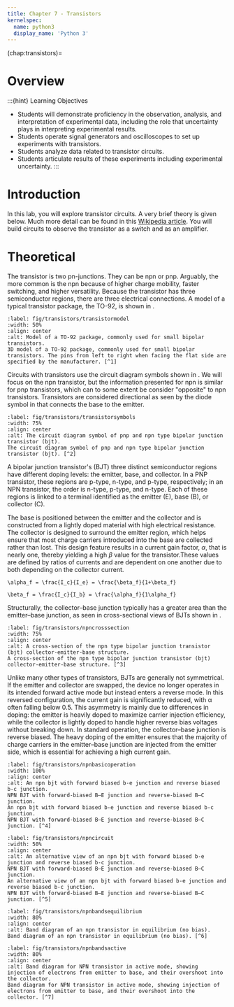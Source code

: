 ```yaml
---
title: Chapter 7 - Transistors
kernelspec:
  name: python3
  display_name: 'Python 3'
---
```

(chap:transistors)=
# Overview
:::{hint} Learning Objectives
* Students will demonstrate proficiency in the observation, analysis, and interpretation of experimental data, including the role that uncertainty plays in interpreting experimental results.
* Students operate signal generators and oscilloscopes to set up experiments with transistors.
* Students analyze data related to transistor circuits.
* Students articulate results of these experiments including experimental uncertainty.
:::

# Introduction
In this lab, you will explore transistor circuits. A very brief theory is given below. Much more detail can be found in this [Wikipedia article](#https://en.wikipedia.org/wiki/Bipolar_junction_transistor#NPN). You will build circuits to observe the transistor as a switch and as an amplifier.

# Theoretical 

The transistor is two pn-junctions. They can be npn or pnp. Arguably, the more common is the npn because of higher charge mobility, faster switching, and higher versatility. Because the transistor has three semiconductor regions, there are three electrical connections. A model of a typical transistor package, the TO-92, is shown in [](#fig:transistors:transistormodel).
```{figure} ../figures/ch7_transistors/BipolarTransistor3Dmodel.png
:label: fig/transistors/transistormodel
:width: 50%
:align: center
:alt: Model of a TO-92 package, commonly used for small bipolar transistors.
3D model of a TO-92 package, commonly used for small bipolar transistors. The pins from left to right when facing the flat side are specified by the manufacturer. [^1]
```
Circuits with transistors use the circuit diagram symbols shown in [](#fig:transistors:transistorsymbols). We will focus on the npn transistor, but the information presented for npn is similar for pnp transistors, which can to some extent be consider "opposite" to npn transistors. Transistors are considered directional as seen by the diode symbol in [](#fig:transistors:transistorsymbols) that connects the base to the emitter.
```{figure} ../figures/ch7_transistors/NPN_AND_PNP_BJT_SYMBOLS.png
:label: fig/transistors/transistorsymbols
:width: 75%
:align: center
:alt: The circuit diagram symbol of pnp and npn type bipolar junction transistor (bjt).
The circuit diagram symbol of pnp and npn type bipolar junction transistor (bjt). [^2]
```
A bipolar junction transistor's (BJT) three distinct semiconductor regions have different doping levels: the emitter, base, and collector. In a PNP transistor, these regions are p-type, n-type, and p-type, respectively; in an NPN transistor, the order is n-type, p-type, and n-type. Each of these regions is linked to a terminal identified as the emitter (E), base (B), or collector (C).

The base is positioned between the emitter and the collector and is constructed from a lightly doped material with high electrical resistance. The collector is designed to surround the emitter region, which helps ensure that most charge carriers introduced into the base are collected rather than lost. This design feature results in a current gain factor, $\alpha$, that is nearly one, thereby yielding a high $\beta$ value for the transistor.These values are defined by ratios of currents and are dependent on one another due to both depending on the collector current.
```{math}
\alpha_f = \frac{I_c}{I_e} = \frac{\beta_f}{1+\beta_f}
```
```{math}
\beta_f = \frac{I_c}{I_b} = \frac{\alpha_f}{1\alpha_f}
```
Structurally, the collector–base junction typically has a greater area than the emitter–base junction, as seen in cross-sectional views of BJTs shown in [](#fig:transistors:npncrosssection).
```{figure} ../figures/ch7_transistors/NPN_BJT_Cross-section.svg
:label: fig/transistors/npncrosssection
:width: 75%
:align: center
:alt: A cross-section of the npn type bipolar junction transistor (bjt) collector-emitter-base structure.
A cross-section of the npn type bipolar junction transistor (bjt) collector-emitter-base structure. [^3]
```

Unlike many other types of transistors, BJTs are generally not symmetrical. If the emitter and collector are swapped, the device no longer operates in its intended forward active mode but instead enters a reverse mode. In this reversed configuration, the current gain is significantly reduced, with α often falling below 0.5. This asymmetry is mainly due to differences in doping: the emitter is heavily doped to maximize carrier injection efficiency, while the collector is lightly doped to handle higher reverse bias voltages without breaking down. In standard operation, the collector–base junction is reverse biased. The heavy doping of the emitter ensures that the majority of charge carriers in the emitter–base junction are injected from the emitter side, which is essential for achieving a high current gain.


```{figure} ../figures/ch7_transistors/NPN_BJT_Basic_Operation.svg
:label: fig/transistors/npnbasicoperation
:width: 100%
:align: center
:alt: An npn bjt with forward biased b-e junction and reverse biased b-c junction.
NPN BJT with forward-biased B–E junction and reverse-biased B–C junction.
An npn bjt with forward biased b-e junction and reverse biased b-c junction.
NPN BJT with forward-biased B–E junction and reverse-biased B–C junction. [^4]
```
```{figure} ../figures/ch7_transistors/NPN_BJT_Structure_n_circuit.svg
:label: fig/transistors/npncircuit
:width: 50%
:align: center
:alt: An alternative view of an npn bjt with forward biased b-e junction and reverse biased b-c junction.
NPN BJT with forward-biased B–E junction and reverse-biased B–C junction.
An alternative view of an npn bjt with forward biased b-e junction and reverse biased b-c junction.
NPN BJT with forward-biased B–E junction and reverse-biased B–C junction. [^5]
```
```{figure} ../figures/ch7_transistors/NPN_Band_Diagram_Equilibrium.svg
:label: fig/transistors/npnbandsequilibrium
:width: 80%
:align: center
:alt: Band diagram of an npn transistor in equilibrium (no bias). 
Band diagram of an npn transistor in equilibrium (no bias). [^6]
```
```{figure} ../figures/ch7_transistors/NPN_Band_Diagram_Active.svg
:label: fig/transistors/npnbandsactive
:width: 80%
:align: center
:alt: Band diagram for NPN transistor in active mode, showing injection of electrons from emitter to base, and their overshoot into the collector. 
Band diagram for NPN transistor in active mode, showing injection of electrons from emitter to base, and their overshoot into the collector. [^7]
```

[^1]: Image by Bazylevnik0 - Own work, CC BY-SA 4.0, https://commons.wikimedia.org/w/index.php?curid=130428568
[^2]: Image by Osbert Joel for Electrical Classroom - Own work, CC BY-SA 4.0, https://commons.wikimedia.org/w/index.php?curid=106111550
[^3]: Image by Inductiveload - Own work, Public Domain, https://commons.wikimedia.org/w/index.php?curid=11068760
[^4]: Image by Jp314159 - Own work, CC BY-SA 4.0, https://commons.wikimedia.org/w/index.php?curid=78389923
[^5]: Image by Inductiveload - Own workBased on File:Npn-structure.png, by User:Heron at the English Wikipedia, CC BY-SA 3.0, https://commons.wikimedia.org/w/index.php?curid=11068618
[^6]: Image by Inductiveload - Own drawing, done in Inkscape, Public Domain, https://commons.wikimedia.org/w/index.php?curid=1696512
[^7]: Image by Inductiveload - Own drawing, done in Inkscape, Public Domain, https://commons.wikimedia.org/w/index.php?curid=1696520